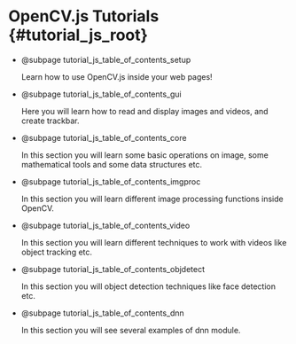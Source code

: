 OpenCV.js Tutorials {#tutorial_js_root}
=======================
-   @subpage tutorial_js_table_of_contents_setup

    Learn how to use OpenCV.js inside your web pages!

-   @subpage tutorial_js_table_of_contents_gui

    Here you will learn how to read and display images and videos, and create trackbar.

-   @subpage tutorial_js_table_of_contents_core

    In this section you will learn some basic operations on image, some mathematical tools and some data structures etc.

-   @subpage tutorial_js_table_of_contents_imgproc

    In this section
    you will learn different image processing functions inside OpenCV.

-   @subpage tutorial_js_table_of_contents_video

    In this section you
    will learn different techniques to work with videos like object tracking etc.

-   @subpage tutorial_js_table_of_contents_objdetect

    In this section you
    will object detection techniques like face detection etc.

-   @subpage tutorial_js_table_of_contents_dnn

    In this section you
    will see several examples of dnn module.
